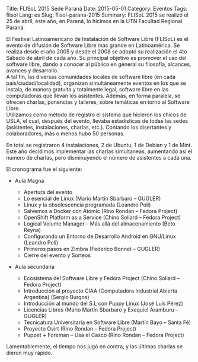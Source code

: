 Title: FLISoL 2015 Sede Paraná
Date: 2015-05-01
Category: Eventos
Tags: flisol
Lang: es
Slug: flisol-parana-2015
Summary: FLISoL 2015 se realizó el 25 de abril, éste año, en Paraná, lo hicimos en la UTN Facultad Regional Paraná.  

El Festival Latinoamericano de Instalación de Software Libre (FLISoL) es el evento de difusión de Software Libre más grande en Latinoamérica. Se realiza desde el año 2005 y desde el 2008 se adoptó su realización el 4to Sábado de abril de cada año. Su principal objetivo es promover el uso del software libre, dando a conocer al público en general su filosofía, alcances, avances y desarrollo.  
A tal fin, las diversas comunidades locales de software libre (en cada país/ciudad/localidad), organizan simultáneamente eventos en los que se instala, de manera gratuita y totalmente legal, software libre en las computadoras que llevan los asistentes. Además, en forma paralela, se ofrecen charlas, ponencias y talleres, sobre temáticas en torno al Software Libre.  
Utilizamos como método de registro el sistema que hicieron los chicos de USLA, el cual, después del evento, llevaba estadísticas de todas las sedes (asistentes, instalaciones, charlas, etc.). Contando los disertantes y colaboradores, más o menos hubo 50 personas.  

En total se registraron 4 instalaciones, 2 de Ubuntu, 1 de Debian y 1 de Mint.  
Éste año decidimos implementar las charlas simultaneas, aumentando así el número de charlas, pero disminuyendo el número de asistentes a cada una.  

El cronograma fue el siguiente:  

* Aula Magna  

    * Apertura del evento  
    * Lo esencial de Linux (Mario Martín Sbarbaro – GUGLER)  
    * Linux y la obsolescencia programada (Leandro Poli)  
    * Salvemos a Docker con Atomic (Rino Rondan – Fedora Project)  
    * OpenShift Platform as a Service (Chino Soliard – Fedora Project)  
    * Logical Volume Manager – Más allá del almacenamiento (Beto Reyna)  
    * Configurando un Entorno de Desarrollo Android en GNU/Linux (Leandro Poli)  
    * Primeros pasos en Zimbra (Federico Bonnet – GUGLER)  
    * Cierre del evento y Sorteos  

* Aula secundaria  

    * Ecosistema del Software Libre y Fedora Project (Chino Soliard – Fedora Project)  
    * Introducción al proyecto CIAA (Computadora Industrial Abierta Argentina) (Sergio Burgos)  
    * Introducción al mundo del S.L con Puppy Linux (José Luís Pérez)  
    * Licencias Libres (Mario Martín Sbarbaro y Exequiel Aramburu – GUGLER)  
    * Tecnicatura Universitaria en Software Libre (Martín Bayo – Santa Fé)  
    * Proyecto Ovirt (Rino Rondan – Fedora Project)  
    * Puppet + Foreman – Usa el Casco (Rino Rondan – Fedora Project)  

Lamentablemente, el tiempo nos jugó en contra, y las últimas charlas se dieron muy rápido.

